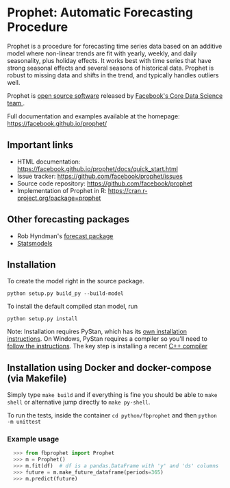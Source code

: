 # Prophet: Automatic Forecasting Procedure

Prophet is a procedure for forecasting time series data based on an additive model where non-linear trends are fit with yearly, weekly, and daily seasonality, plus holiday effects. It works best with time series that have strong seasonal effects and several seasons of historical data. Prophet is robust to missing data and shifts in the trend, and typically handles outliers well.

Prophet is [open source software](https://code.facebook.com/projects/>)  released by [Facebook's Core Data Science team ](https://research.fb.com/category/data-science/).

Full documentation and examples available at the homepage: https://facebook.github.io/prophet/

## Important links

- HTML documentation: https://facebook.github.io/prophet/docs/quick_start.html
- Issue tracker: https://github.com/facebook/prophet/issues
- Source code repository: https://github.com/facebook/prophet
- Implementation of Prophet in R: https://cran.r-project.org/package=prophet

## Other forecasting packages

- Rob Hyndman's [forecast package](http://robjhyndman.com/software/forecast/)
- [Statsmodels](http://statsmodels.sourceforge.net/)

## Installation

To create the model right in the source package.
```shell
python setup.py build_py --build-model
```

To install the default compiled stan model, run

```shell
python setup.py install
```
Note:  Installation requires PyStan, which has its [own installation instructions](http://pystan.readthedocs.io/en/latest/installation_beginner.html).
On Windows, PyStan requires a compiler so you'll need to [follow the instructions](http://pystan.readthedocs.io/en/latest/windows.html).
 The key step is installing a recent [C++ compiler](https://visualstudio.microsoft.com/visual-cpp-build-tools/)

## Installation using Docker and docker-compose (via Makefile)

Simply type `make build` and if everything is fine you should be able to `make shell` or alternative jump directly to `make py-shell`.

To run the tests, inside the container `cd python/fbprophet` and then `python -m unittest`

### Example usage

```python
  >>> from fbprophet import Prophet
  >>> m = Prophet()
  >>> m.fit(df)  # df is a pandas.DataFrame with 'y' and 'ds' columns
  >>> future = m.make_future_dataframe(periods=365)
  >>> m.predict(future)
  ```
